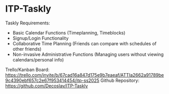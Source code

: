 # ITP-Taskly
Taskly Requirements:
- Basic Calendar Functions (Timeplanning, Timeblocks)
- Signup/Login Functionality
- Collaborative Time Planning (Friends can compare with schedules of other friends)
- Non-invasive Administrative Functions (Managing users without viewing calendars/personal info)

Trello/Kanban Board:
https://trello.com/invite/b/67cad16a847d175e9b7eaeaf/ATTIa2662a91789be9c4390ebf657c2e67f953414454/itp-ss2025
Github Repository:
https://github.com/Decoslav/ITP-Taskly
